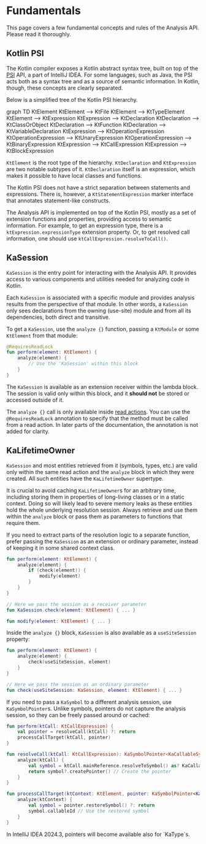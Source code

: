 # Fundamentals

This page covers a few fundamental concepts and rules of the Analysis API. Please read it thoroughly.

## Kotlin PSI

The Kotlin compiler exposes a Kotlin abstract syntax tree, built on top of
the [PSI](https://plugins.jetbrains.com/docs/intellij/psi.html) API, a part of IntelliJ IDEA. For some languages, such
as Java, the PSI acts both as a syntax tree and as a source of semantic information. In Kotlin, though, these concepts
are clearly separated.

Below is a simplified tree of the Kotlin PSI hierarchy.

<code-block lang="mermaid">
graph TD
  KtElement
  KtElement --> KtFile
  KtElement --> KtTypeElement
  KtElement --> KtExpression
  KtExpression --> KtDeclaration
  KtDeclaration --> KtClassOrObject
  KtDeclaration --> KtFunction
  KtDeclaration --> KtVariableDeclaration
  KtExpression --> KtOperationExpression
  KtOperationExpression --> KtUnaryExpression
  KtOperationExpression --> KtBinaryExpression
  KtExpression --> KtCallExpression
  KtExpression --> KtBlockExpression
</code-block>

`KtElement` is the root type of the hierarchy. `KtDeclaration` and `KtExpression` are two notable subtypes of
it. `KtDeclaration` itself is an expression, which makes it possible to have local classes and functions.

The Kotlin PSI does not have a strict separation between statements and expressions. There is, however,
a `KtStatementExpression` marker interface that annotates statement-like constructs.

The Analysis API is implemented on top of the Kotlin PSI, mostly as a set of extension functions and properties,
providing access to semantic information. For example, to get an expression type, there is
a `ktExpression.expressionType` extension property. Or, to get resolved call information, one should
use `ktCallExpression.resolveToCall()`.

## KaSession

`KaSession` is the entry point for interacting with the Analysis API. It provides access to various components and
utilities needed for analyzing code in Kotlin.

Each `KaSession` is associated with a specific module and provides analysis results from the perspective of that module.
In other words, a `KaSession` only sees declarations from the owning (use-site) module and from all its dependencies,
both direct and transitive.

To get a `KaSession`, use the `analyze {}` function, passing a `KtModule` or some `KtElement` from that module:

```Kotlin
@RequiresReadLock
fun perform(element: KtElement) {
    analyze(element) {
        // Use the 'KaSession' within this block
    }
}
```

The `KaSession` is available as an extension receiver within the lambda block. The session is valid only within this
block, and it **should not** be stored or accessed outside of it.

The `analyze {}` call is only available
inside [read actions](https://plugins.jetbrains.com/docs/intellij/general-threading-rules.html#read-access). You can use
the `@RequiresReadLock` annotation to specify that the method must be called from a read action. In later parts of the
documentation, the annotation is not added for clarity.

## KaLifetimeOwner

`KaSession` and most entities retrieved from it (symbols, types, etc.) are valid only within the same read action and
the `analyze` block in which they were created. All such entities have the `KaLifetimeOwner` supertype.

It is crucial to avoid caching `KaLifetimeOwner`s for an arbitrary time, including storing them in properties of
long-living classes or in a static context. Doing so will likely lead to severe memory leaks as these entities hold the
whole underlying resolution session. Always retrieve and use them within the `analyze` block or pass them as parameters
to functions that require them.

If you need to extract parts of the resolution logic to a separate function, prefer passing the `KaSession` as an
extension or ordinary parameter, instead of keeping it in some shared context class.

```Kotlin
fun perform(element: KtElement) {
    analyze(element) {
        if (check(element)) {
            modify(element)
        }
    }
}

// Here we pass the session as a receiver parameter
fun KaSession.check(element: KtElement) { ... }

fun modify(element: KtElement) { ... }
```

Inside the `analyze {}` block, `KaSession` is also available as a `useSiteSession` property:

```Kotlin
fun perform(element: KtElement) {
    analyze(element) {
        check(useSiteSession, element)
    }
}

// Here we pass the session as an ordinary parameter
fun check(useSiteSession: KaSession, element: KtElement) { ... }
```

If you need to pass a `KaSymbol` to a different analysis session, use `KaSymbolPointer`s. Unlike symbols, pointers do
not capture the analysis session, so they can be freely passed around or cached:

```Kotlin
fun perform(ktCall: KtCallExpression) {
    val pointer = resolveCall(ktCall) ?: return
    processCallTarget(ktCall, pointer)
}

fun resolveCall(ktCall: KtCallExpression): KaSymbolPointer<KaCallableSymbol>? {
    analyze(ktCall) {
        val symbol = ktCall.mainReference.resolveToSymbol() as? KaCallableSymbol
        return symbol?.createPointer() // Create the pointer
    }
}

fun processCallTarget(ktContext: KtElement, pointer: KaSymbolPointer<KaCallableSymbol>) {
    analyze(ktContext) {
        val symbol = pointer.restoreSymbol() ?: return
        symbol.callableId // Use the restored symbol
    }
}
```

<note>
    In IntelliJ IDEA 2024.3, pointers will become available also for `KaType`s.
</note>